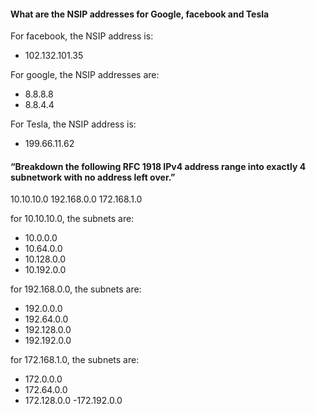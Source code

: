 #### What are the NSIP addresses for Google, facebook and Tesla

For facebook, the NSIP address is:

- 102.132.101.35

For google, the NSIP addresses are:

- 8.8.8.8
- 8.8.4.4

For Tesla, the NSIP address is:

- 199.66.11.62

#### “Breakdown the following RFC 1918 IPv4 address range into exactly 4 subnetwork with no address left over.”
10.10.10.0
192.168.0.0
172.168.1.0

for 10.10.10.0, the subnets are:

- 10.0.0.0
- 10.64.0.0
- 10.128.0.0
- 10.192.0.0

for 192.168.0.0, the subnets are:

- 192.0.0.0
- 192.64.0.0
- 192.128.0.0
- 192.192.0.0

for 172.168.1.0, the subnets are:
- 172.0.0.0
- 172.64.0.0
- 172.128.0.0
-172.192.0.0


